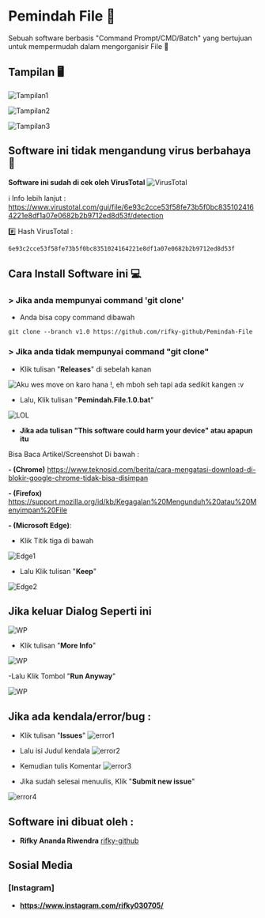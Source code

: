# Pemindah File :file_folder:

Sebuah software berbasis "Command Prompt/CMD/Batch" yang bertujuan untuk mempermudah dalam mengorganisir File :open_file_folder:	

## Tampilan :desktop_computer:

![Tampilan1](/images/Tampilan1.png)

![Tampilan2](/images/Tampilan2.png)

![Tampilan3](/images/Tampilan3.png)


## Software ini tidak mengandung virus berbahaya :no_entry_sign:

**Software ini sudah di cek oleh VirusTotal**
![VirusTotal](/images/Screenshot%20(216).png)

:information_source: Info lebih lanjut :
https://www.virustotal.com/gui/file/6e93c2cce53f58fe73b5f0bc8351024164221e8df1a07e0682b2b9712ed8d53f/detection

:hash: Hash VirusTotal :
```
6e93c2cce53f58fe73b5f0bc8351024164221e8df1a07e0682b2b9712ed8d53f
```

## Cara Install Software ini :computer:	

### > Jika anda mempunyai command 'git clone'

- Anda bisa copy command dibawah
```
git clone --branch v1.0 https://github.com/rifky-github/Pemindah-File
```

### > Jika anda tidak mempunyai command "git clone"

- Klik tulisan "**Releases**" di sebelah kanan

![Aku wes move on karo hana !, eh mboh seh tapi ada sedikit kangen :v](/images/Screenshot%20(211).png)

- Lalu, Klik tulisan "**Pemindah.File.1.0.bat**"

![LOL](/images/Screenshot%20(212).png)

- **Jika ada tulisan "This software could harm your device" atau apapun itu**

Bisa Baca Artikel/Screenshot Di bawah :

**- (Chrome)** https://www.teknosid.com/berita/cara-mengatasi-download-di-blokir-google-chrome-tidak-bisa-disimpan

**- (Firefox)** https://support.mozilla.org/id/kb/Kegagalan%20Mengunduh%20atau%20Menyimpan%20File

**- (Microsoft Edge)**:

- Klik Titik tiga di bawah

![Edge1](/images/Screenshot%20(213).png)

- Lalu Klik tulisan "**Keep**"

![Edge2](/images/Screenshot%20(218).png)

## Jika keluar Dialog Seperti ini
![WP](/images/WindowsProtected.png)

- Klik tulisan "**More Info**"

![WP](/images/WindowsProtected2.png)

-Lalu Klik Tombol "**Run Anyway**"

![WP](/images/WindowsProtected3.png)


## Jika ada kendala/error/bug :
- Klik tulisan "**Issues**"
![error1](/images/error1.png)

- Lalu isi Judul kendala
![error2](/images/error2.png)

- Kemudian tulis Komentar
![error3](/images/error3.png)

- Jika sudah selesai menuulis, Klik "**Submit new issue**"

![error4](/images/error4.png)

## Software ini dibuat oleh :

* **Rifky Ananda Riwendra** [rifky-github](https://github.com/rifky-github)

## Sosial Media
### [Instagram]
* **https://www.instagram.com/rifky030705/**

